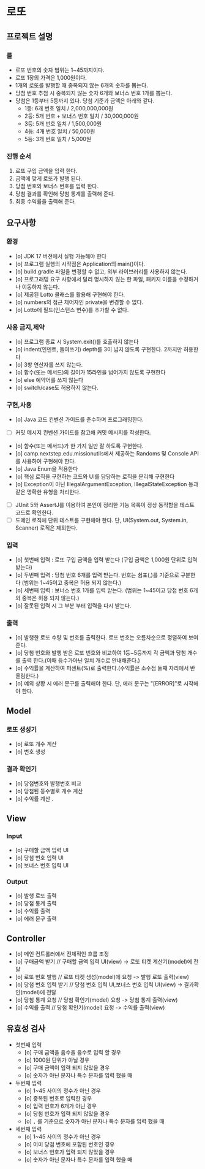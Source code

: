 # 로또 

## 프로젝트 설명
### 룰
- 로또 번호의 숫자 범위는 1~45까지이다.
- 로또 1장의 가격은 1,000원이다.
- 1개의 로또를 발행할 때 중복되지 않는 6개의 숫자를 뽑는다.
- 당첨 번호 추첨 시 중복되지 않는 숫자 6개와 보너스 번호 1개를 뽑는다.
- 당첨은 1등부터 5등까지 있다. 당첨 기준과 금액은 아래와 같다.
    - 1등: 6개 번호 일치 / 2,000,000,000원
    - 2등: 5개 번호 + 보너스 번호 일치 / 30,000,000원
    - 3등: 5개 번호 일치 / 1,500,000원
    - 4등: 4개 번호 일치 / 50,000원
    - 5등: 3개 번호 일치 / 5,000원

### 진행 순서
1) 로또 구입 금액을 입력 한다. 
2) 금액에 맞게 로또가 발행 된다. 
3) 당첨 번호와 보너스 번호를 입력 한다.
5) 당첨 결과를 확인해 당첨 통계를 출력해 준다.
6) 최종 수익률을 출력해 준다.

## 요구사항

### 환경
- [o] JDK 17 버전에서 실행 가능해야 한다
- [o] 프로그램 실행의 시작점은 Application의 main()이다.
- [o] build.gradle 파일을 변경할 수 없고, 외부 라이브러리를 사용하지 않는다.
- [o] 프로그래밍 요구 사항에서 달리 명시하지 않는 한 파일, 패키지 이름을 수정하거나 이동하지 않는다.
- [o] 제공된 Lotto 클래스를 활용해 구현해야 한다.
- [o] numbers의 접근 제어자인 private을 변경할 수 없다.
- [o] Lotto에 필드(인스턴스 변수)를 추가할 수 없다.

### 사용 금지,제약
- [o] 프로그램 종료 시 System.exit()를 호출하지 않는다
- [o] indent(인덴트, 들여쓰기) depth를 3이 넘지 않도록 구현한다. 2까지만 허용한다
- [o] 3항 연산자를 쓰지 않는다.
- [o] 함수(또는 메서드)의 길이가 15라인을 넘어가지 않도록 구현한다
- [o] else 예약어를 쓰지 않는다
- [o] switch/case도 허용하지 않는다.

### 구현,사용
- [o] Java 코드 컨벤션 가이드를 준수하며 프로그래밍한다. 
- [ ] 커밋 메시지 컨벤션 가이드를 참고해 커밋 메시지를 작성한다.
- [o] 함수(또는 메서드)가 한 가지 일만 잘 하도록 구현한다.
- [o] camp.nextstep.edu.missionutils에서 제공하는 Randoms 및 Console API를 사용하여 구현해야 한다.
- [o] Java Enum을 적용한다
- [o] 핵심 로직을 구현하는 코드와 UI를 담당하는 로직을 분리해 구현한다
- [o] Exception이 아닌 IllegalArgumentException, IllegalStateException 등과 같은 명확한 유형을 처리한다.
- [ ] JUnit 5와 AssertJ를 이용하여 본인이 정리한 기능 목록이 정상 동작함을 테스트 코드로 확인한다.
- [ ] 도메인 로직에 단위 테스트를 구현해야 한다. 단, UI(System.out, System.in, Scanner) 로직은 제외한다.

### 입력
- [o] 첫번째 입력 : 로또 구입 금액을 입력 받는다 (구입 금액은 1,000원 단위로 입력 받는다)
- [o] 두번째 입력 : 당첨 번호 6개를 입력 받는다. 번호는 쉼표(,)를 기준으로 구분한다 (범위는 1~45이고 중복은 허용 되지 않는다.)
- [o] 세번째 입력 : 보너스 번호 1개를 입력 받는다. (범위는 1~45이고 당첨 번호 6개와 중복은 허용 되지 않는다.)
- [o] 잘못된 입력 시 그 부분 부터 입력을 다시 받는다.

### 출력
- [o] 발행한 로또 수량 및 번호를 출력한다. 로또 번호는 오름차순으로 정렬하여 보여준다.
- [o] 당첨 번호와 발행 받은 로또 번호와 비교하여 1등~5등까지 각 금액과 당첨 개수를 출력 한다.(이때 등수가아닌 일치 개수로 안내해준다.) 
- [o] 수익률을 계산하여 퍼센트(%)로 출력한다.(수익률은 소수점 둘째 자리에서 반올림한다.)
- [o] 예외 상황 시 에러 문구를 출력해야 한다. 단, 에러 문구는 "[ERROR]"로 시작해야 한다.

## Model

### 로또 생성기
- [o] 로또 개수 계산
- [o] 번호 생성

### 결과 확인기
- [o] 당첨번호와 발행번호 비교
- [o] 당첨된 등수별로 개수 계산
- [o] 수익률 계산
 .
## View

### Input
- [o] 구매할 금액 입력 UI
- [o] 당첨 번호 입력 UI
- [o] 보너스 번호 입력 UI

### Output
- [o] 발행 로또 출력
- [o] 당첨 통계 출력
- [o] 수익률 출력
- [o] 에러 문구 출력 

## Controller
- [o] 메인 컨트롤러에서 전체적인 흐름 조정
- [o] 구매금액 받기  // 구매할 금액 입력 UI(view) -> 로또 티켓 계산기(model)에 전달
- [o] 로또 번호 발행  //  로또 티켓 생성(model)에 요청 -> 발행 로또 출력(view)
- [o] 당첨 번호 입력 받기 // 당첨 번호 입력 UI,보너스 번호 입력 UI(view) -> 결과확인(model)에 전달
- [o] 당첨 통계 요청  // 당첨 확인기(model) 요청 -> 당첨 통계 출력(view)
- [o] 수익률 출력 // 당첨 확인기(model) 요청 -> 수익률 출력(view)

## 유효성 검사
- 첫번째 입력
  - [o] 구매 금액을 음수을 음수로 입력 할 경우 
  - [o] 1000원 단위가 아닐 경우
  - [o] 구매 금액이 입력 되지 않았을 경우
  - [o] 숫자가 아닌 문자나 특수 문자를 입력 했을 때
- 두번째 입력
  - [o] 1~45 사이의 정수가 아닌 경우
  - [o] 중복된 번호로 입력한 경우
  - [o] 입력 번호가 6개가 아닌 경우
  - [o] 당첨 번호가 입력 되지 않았을 경우
  - [o] `,` 를 기준으로 숫자가 아닌 문자나 특수 문자를 입력 했을 때
- 세번째 입력
  - [o] 1~45 사이의 정수가 아닌 경우
  - [o] 이미 당첨 번호에 포함된 번호인 경우
  - [o] 보너스 번호가 입력 되지 않았을 경우 
  - [o] 숫자가 아닌 문자나 특수 문자를 입력 했을 때